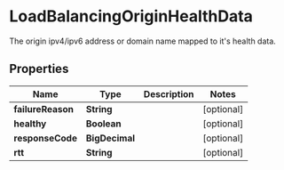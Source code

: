 

# LoadBalancingOriginHealthData

The origin ipv4/ipv6 address or domain name mapped to it's health data.

## Properties

| Name | Type | Description | Notes |
|------------ | ------------- | ------------- | -------------|
|**failureReason** | **String** |  |  [optional] |
|**healthy** | **Boolean** |  |  [optional] |
|**responseCode** | **BigDecimal** |  |  [optional] |
|**rtt** | **String** |  |  [optional] |



